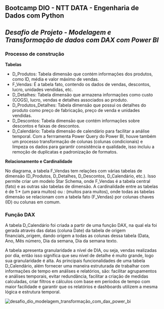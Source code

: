## Bootcamp DIO - NTT DATA - Engenharia de Dados com Python

## *Desafio de Projeto -  Modelagem e Transformação de dados com DAX com Power BI*


### Processo de construção

**Tabelas**
- D_Produtos: Tabela dimensão que contém informações dos produtos, como ID, média e valor máximo de vendas.
- F_Vendas: É a tabela fato, contendo os dados de vendas, descontos, lucro, unidades vendidas, etc.
- D_Detalhes: Tabela dimensão que armazena informações como custo (COGS), lucro, vendas e detalhes associados ao produto.
- D_Produtos_Detalhes: Tabela dimensão que possui os detalhes do produto como preço de fabricação, preço de venda e unidades vendidas.
- D_Descontos: Tabela dimensão que contém informações sobre descontos e faixas de descontos.
- D_Calendário: Tabela dimensão de calendário para facilitar a análise temporal.
Com a ferrramenta Power Query do Power BI, houve também um processo transformação de colunas (colunas condicionais) e limpeza os dados para garantir consistência e qualidade, isso incluiu a remoção de duplicatas e padronização de formatos.

**Relacionamento e Cardinalidade**

No diagrama, a tabela F_Vendas tem relações com várias tabelas de dimensão (D_Produtos, D_Detalhes, D_Descontos, D_Calendário, etc.). Isso permite criar um modelo Star Schema, onde F_Vendas é a tabela central (fato) e as outras são tabelas de dimensão. 
A cardinalidade entre as tabelas é de 1:* (um para muitos) ou *:* (muitos para muitos), onde todas as tabelas dimensão se relacionam com a tabela fato (F_Vendas) por colunas chaves (ID) ou colunas em comum.

### Função DAX
 
A tabela D_Calendário foi criada a partir de uma função DAX, na qual ela foi gerada através das datas (coluna Date) da tabela de origem financials_origem, dando origem a todas as colunas dessa tabela (Data, Ano, Mês número, Dia da semana, Dia da semana texto.
 
A tabela apresenta granularidade a nível de DIA, ou seja, vendas realizadas por dia, então isso significa que seu nível de detalhe é muito grande, logo sua granularidade é alta.
As principais funcionalidades de uma tabela D_Calendário, além fornecer uma maneira estruturada de trabalhar com informações de tempo em análises e relatórios, são: facilitar agrupamentos e análises temporais, evitar redundância, facilitar a criação de medidas calculadas, criar filtros e cálculos com base em períodos de tempo com maior facilidade e garantir que os relatórios e dashboards utilizem a mesma lógica e estrutura temporal.

![desafio_dio_modelagem_transformação_com_dax_power_bi](https://github.com/user-attachments/assets/0f1b259e-43f4-4d57-8cdc-588b804e3c44)



